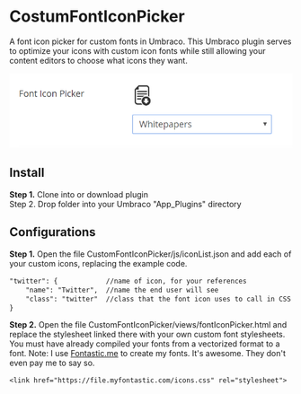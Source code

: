 # CostumFontIconPicker
A font icon picker for custom fonts in Umbraco. This Umbraco plugin serves to optimize your icons with custom icon fonts while still allowing your content editors to choose what icons they want. 

<p>
	<img src="readme/intro-image.png" alt="A font icon picker for custom fonts in Umbraco" />
</p>

## Install
<b>Step 1.</b> Clone into or download plugin <br />
Step 2. Drop folder into your Umbraco "App_Plugins" directory

## Configurations
<b>Step 1.</b> Open the file CustomFontIconPicker/js/iconList.json and add each of your custom icons, replacing the example code.
```
"twitter": {  			//name of icon, for your references
	"name": "Twitter", 	//name the end user will see
	"class": "twitter" 	//class that the font icon uses to call in CSS
}
```
<b>Step 2.</b> Open the file CustomFontIconPicker/views/fontIconPicker.html and replace the stylesheet linked there with your own custom font stylesheets. You must have already compiled your fonts from a vectorized format to a font.
Note: I use <a href="http://fontastic.me/" target="_blank">Fontastic.me</a> to create my fonts. It's awesome. They don't even pay me to say so.
```
<link href="https://file.myfontastic.com/icons.css" rel="stylesheet">
```